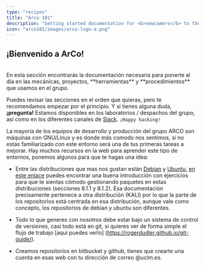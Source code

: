 ```yaml
---
type: "recipes"
title: "Arco 101"
description: "Getting started documentation for <b>newcomers</b> to the Arco Research Group!"
icon: "arco101/images/arco-logo-a.png"
---
```


## ¡Bienvenido a ArCo!

<br>
En esta sección encontrarás la documentación necesaria para ponerte al día en
las mecánicas, proyectos, **herramientas** y **procedimientos** que usamos en el
grupo.

Puedes revisar las secciones en el orden que quieras, pero te recomendamos empezar
por el principio. Y si tienes alguna duda, **¡pregunta!** Estamos disponibles en los laboratorios / despachos del grupo, así como en los diferentes canales de [Slack](https://arcotalk.slack.com). `¡Happy hacking!`

La mayoría de los equipos de desarrollo y producción del grupo ARCO son máquinas con GNU/Linux y es donde
más comodo nos sentimos, si no estas familiarizado con este entorno será una de tus primeras tareas a mejorar.
 Hay muchos recursos en la web para aprender este tipo de entornos, ponemos algunos para que te hagas una idea:

  * Entre las distribuciones que mas nos gustan están [Debian](https://www.debian.org/doc/index.es.html) y [Ubuntu](https://help.ubuntu.com/stable/ubuntu-help/index.html), [en este enlace](https://kali.training/topic/introduction-to-apt/) puedes
  encontrar una buena introducción con ejercicios para que te sientas cómodo gestionando paquetes en estas distribuciones (secciones 8.1.1 y 8.1.2). Esa documentación precisamente pertenece a otra distribución (KALI) por lo que la parte de los repositorios está centrada en esa distribución, aunque vale como concepto, los repositorios de debian y ubuntu son diferentes. 
  * Todo lo que generes con nosotros debe estar bajo un sistema de control de versiones, casi todo está en git, si quieres ver de forma simple el flujo de trabajo [aquí puedes verlo] (https://rogerdudler.github.io/git-guide/). 
  
  * Creamos repositorios en bitbucket y github, tienes que crearte una cuenta en esas web con tu dirección de correo @uclm.es.
